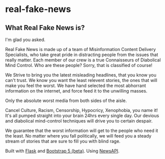 # real-fake-news
## What Real Fake News is?
I'm glad you asked.

Real Fake News is made up of a team of Misinformation Content Delivery Specialists, who take great pride in distracting people from the issues that really matter. 
Each member of our crew is a true Connaisseurs of Diabolical Mind Control.
Who are these people? Sorry, that is classified of course! 

We Strive to bring you the latest misleading headlines, that you know you can't trust.
We know you want the least relevent stories, the ones that will make you feel the worst. 
We have hand selected the most abhorrant information on the internet, and force feed it to the unwilling masses.

Only the absolute worst media from both sides of the aisle. 

Cancel Culture, Racism, Censorship, Hypocricy, Xenophobia, you name it! 
It's all pumped straight into your brain 24hrs every single day.
Our devious and diabolical mind-control techniques will drive you to certain despair.

We guarantee that the worst information will get to the people who need it the least.
No matter where you fall politically, we will feed you a steady stream of stories that are sure to fill you with blind rage.

Built with [Flask](https://flask.palletsprojects.com/) and [Bootstrap 5 (beta)](https://getbootstrap.com/docs/5.0/getting-started/introduction/). 
Using [NewsAPI](https://newsapi.org).
